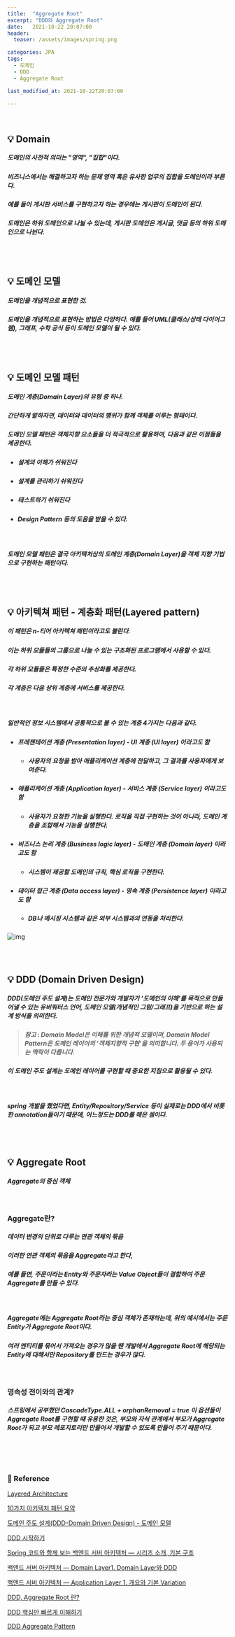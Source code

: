 ```yaml
---
title:  "Aggregate Root"
excerpt: "DDD와 Aggregate Root"
date:   2021-10-22 20:07:00
header:
  teaser: /assets/images/spring.png

categories: JPA
tags:
  - 도메인
  - DDD
  - Aggregate Root

last_modified_at: 2021-10-22T20:07:00

---
```


<br/>

## 💡 Domain

##### 도메인의 사전적 의미는 "영역", "집합"이다.

##### 비즈니스에서는 해결하고자 하는 문제 영역 혹은 유사한 업무의 집합을 도메인이라 부른다.

##### 예를 들어 게시판 서비스를 구현하고자 하는 경우에는 게시판이 도메인이 된다.

##### 도메인은 하위 도메인으로 나뉠 수 있는데, 게시판 도메인은 게시글, 댓글 등의 하위 도메인으로 나뉜다.

<br/>

<br/>

## 💡 도메인 모델

##### 도메인을 개념적으로 표현한 것.

##### 도메인을 개념적으로 표현하는 방법은 다양하다. 예를 들어  UML(클래스/상태 다이어그램), 그래프, 수학 공식 등이 도메인 모델이 될 수 있다.

<br/>

<br/>

## 💡 도메인 모델 패턴

##### 도메인 계층(Domain Layer)의 유형 중 하나.

##### 간단하게 말하자면, 데이터와 데이터의 행위가 함께 객체를 이루는 형태이다.

##### 도메인 모델 패턴은 객체지향 요소들을 더 적극적으로 활용하여, 다음과 같은 이점들을 제공한다.

- ##### 설계의 이해가 쉬워진다

- ##### 설계를 관리하기 쉬워진다

- ##### 테스트하기 쉬워진다

- ##### Design Pattern 등의 도움을 받을 수 있다.

<br/>

##### 도메인 모델 패턴은 결국 아키텍처상의 도메인 계층(Domain Layer)을 객체 지향 기법으로 구현하는 패턴이다.

<br/>

<br/>

## 💡 아키텍쳐 패턴 - 계층화 패턴(Layered pattern)

##### 이 패턴은 **n-티어 아키텍쳐 패턴**이라고도 불린다. 

##### 이는 하위 모듈들의 그룹으로 나눌 수 있는 구조화된 프로그램에서 사용할 수 있다. 

##### 각 하위 모듈들은 특정한 수준의 추상화를 제공한다. 

##### 각 계층은 다음 상위 계층에 서비스를 제공한다.

<br/>

##### 일반적인 정보 시스템에서 공통적으로 볼 수 있는 계층 4가지는 다음과 같다.

- ##### **프레젠테이션 계층** (Presentation layer) - **UI 계층** (UI layer) 이라고도 함

  - ##### 사용자의 요청을 받아 애플리케이션 계층에 전달하고, 그 결과를 사용자에게 보여준다.

- ##### **애플리케이션 계층** (Application layer) - **서비스 계층** (Service layer) 이라고도 함

  - ##### 사용자가 요청한 기능을 실행한다. 로직을 직접 구현하는 것이 아니라, 도메인 계층을 조합해서 기능을 실행한다.

- ##### **비즈니스 논리 계층** (Business logic layer) - **도메인 계층** (Domain layer) 이라고도 함

  - ##### 시스템이 제공할 도메인의 규칙, 핵심 로직을 구현한다.

- ##### **데이터 접근 계층** (Data access layer) - **영속 계층** (Persistence layer) 이라고도 함

  - ##### DB나 메시징 시스템과 같은 외부 시스템과의 연동을 처리한다.



![img](https://miro.medium.com/max/700/1*9y2cUynZoq1KbarwlzEW9w.png)

<br/>

<br/>

## 💡 DDD (Domain Driven Design)

##### DDD(도메인 주도 설계)는 도메인 전문가와 개발자가 ‘도메인의 이해’를 목적으로 만들어낼 수 있는 유비쿼터스 언어, 도메인 모델(개념적인 그림/그래프)을 기반으로 하는 설계 방식을 의미한다.

> ##### 참고 : Domain Model은 이해를 위한 개념적 모델이며, Domain Model Pattern은 도메인 레이어의 ‘객체지향적 구현’을 의미합니다. 두 용어가 사용되는 맥락이 다릅니다.

##### 이 도메인 주도 설계는 도메인 레이어를 구현할 때 중요한 지침으로 활용될 수 있다.

<br/>

##### spring 개발을 했었다면, Entity/Repository/Service 등이 실제로는 DDD에서 비롯한 annotation들이기 때문에, 어느정도는 DDD를 해온 셈이다.

<br/>

<br/>

## 💡  Aggregate Root

##### Aggregate의 중심 객체

<br/>

### Aggregate란?

##### 데이터 변경의 단위로 다루는 연관 객체의 묶음

##### 이러한 연관 객체의 묶음을 Aggregate라고 한다,

##### 예를 들면, 주문이라는 Entity와 주문자라는 Value Object들이 결합하여 주문 Aggregate를 만들 수 있다.

<br/>

##### Aggregate에는 Aggregate Root라는 중심 객체가 존재하는데, 위의 예시에서는 주문 Entity가 Aggregate Root이다.

##### 여러 엔티티를 묶어서 가져오는 경우가 많을 땐 개발에서 Aggregate Root에 해당되는 Entity에 대해서만 Repository를 만드는 경우가 많다.

#### <br/>

### 영속성 전이와의 관계?

##### 스프링에서 공부했던 CascadeType.ALL + orphanRemoval = true  이 옵션들이 Aggregate Root를 구현할 때 유용한 것은, 부모와 자식 관계에서 부모가 Aggregate Root가 되고 부모 레포지토리만 만들어서 개발할 수 있도록 만들어 주기 때문이다.

<br/>

<br/>

<br/>

### 📔 Reference

[Layered Architecture](https://herbertograca.com/2017/08/03/layered-architecture/)

[10가지 아키텍처 패턴 요약](https://mingrammer.com/translation-10-common-software-architectural-patterns-in-a-nutshell/)

[도메인 주도 설계(DDD-Domain Driven Design) - 도메인 모델](https://gnidoc.tistory.com/entry/%EB%8F%84%EB%A9%94%EC%9D%B8-%EC%A3%BC%EB%8F%84-%EC%84%A4%EA%B3%84DDD-Domain-Driven-Design-%EB%8F%84%EB%A9%94%EC%9D%B8-%EB%AA%A8%EB%8D%B8)

[DDD 시작하기](https://sgc109.github.io/2020/08/09/ddd-basic/)

[Spring 코드와 함께 보는 백엔드 서버 아키텍처 — 시리즈 소개, 기본 구조](https://tech.junhabaek.net/spring-boot-%EC%BD%94%EB%93%9C%EC%99%80-%ED%95%A8%EA%BB%98-%EB%B3%B4%EB%8A%94-%EB%B0%B1%EC%97%94%EB%93%9C-%EC%84%9C%EB%B2%84-%EC%95%84%ED%82%A4%ED%85%8D%EC%B2%98-%EC%8B%9C%EB%A6%AC%EC%A6%88-%EC%86%8C%EA%B0%9C-%EA%B8%B0%EB%B3%B8-%EA%B5%AC%EC%A1%B0-bbf814e1b4e3)

[백엔드 서버 아키텍처 — Domain Layer1. Domain Layer와 DDD](https://tech.junhabaek.net/%EB%B0%B1%EC%97%94%EB%93%9C-%EC%84%9C%EB%B2%84-%EC%95%84%ED%82%A4%ED%85%8D%EC%B2%98-domain-layer1-domain-layer%EC%99%80-ddd-e97a7587a7b0)

[백엔드 서버 아키텍처 — Application Layer 1. 개요와 기본 Variation](https://tech.junhabaek.net/%EB%B0%B1%EC%97%94%EB%93%9C-%EC%84%9C%EB%B2%84-%EC%95%84%ED%82%A4%ED%85%8D%EC%B2%98-application-layer-1-%EA%B0%9C%EC%9A%94%EC%99%80-%EA%B8%B0%EB%B3%B8-variation-9fac801ddba8)

[DDD, Aggregate Root 란?](https://eocoding.tistory.com/36)

[DDD 핵심만 빠르게 이해하기](https://happycloud-lee.tistory.com/94)

[DDD Aggregate Pattern](https://www.secmem.org/blog/2020/02/19/ddd-aggregate-pattern/)